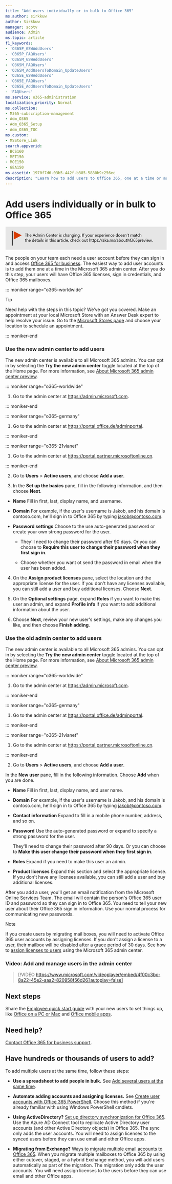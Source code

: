 ```yaml
---
title: "Add users individually or in bulk to Office 365"
ms.author: sirkkuw
author: Sirkkuw
manager: scotv
audience: Admin
ms.topic: article
f1_keywords:
- 'O365P_GSWAddUsers'
- 'O365P_FAQUsers'
- 'O365M_GSWAddUsers'
- 'O365M_FAQUsers'
- 'O365M_AddUsersToDomain_UpdateUsers'
- 'O365E_GSWAddUsers'
- 'O365E_FAQUsers'
- 'O365E_AddUsersToDomain_UpdateUsers'
- 'FAQUsers'
ms.service: o365-administration
localization_priority: Normal
ms.collection: 
- M365-subscription-management
- Adm_O365
- Adm_O365_Setup
- Adm_O365_TOC
ms.custom:
- MSStore_Link
search.appverid:
- BCS160
- MET150
- MOE150
- GEA150
ms.assetid: 1970f7d6-03b5-442f-b385-5880b9c256ec
description: "Learn how to add users to Office 365, one at a time or multiple users at the same time from a CSV file."
---
```


# Add users individually or in bulk to Office 365

[![Label to let you know the Admin Center is changing and you can find more details at aka.ms/aboutM365preview.](../media/O365-Admin-AdminCenterChanging.png)](../microsoft-365-admin-center-preview.md)

The people on your team each need a user account before they can sign in and access [Office 365 for business](https://go.microsoft.com/fwlink/?LinkID=519395). The easiest way to add user accounts is to add them one at a time in the Microsoft 365 admin center. After you do this step, your users will have Office 365 licenses, sign in credentials, and Office 365 mailboxes.

::: moniker range="o365-worldwide"

> [!TIP]
> Need help with the steps in this topic? We’ve got you covered. Make an appointment at your local Microsoft Store with an Answer Desk expert to help resolve your issue. Go to the [Microsoft Stores page](https://go.microsoft.com/fwlink/?LinkID=2041482) and choose your location to schedule an appointment.

::: moniker-end

### Use the new admin center to add users  

The new admin center is available to all Microsoft 365 admins. You can opt in by selecting the **Try the new admin center** toggle located at the top of the Home page. For more information, see [About Microsoft 365 admin center preview](../microsoft-365-admin-center-preview.md).

::: moniker range="o365-worldwide"

1. Go to the admin center at <a href="https://go.microsoft.com/fwlink/p/?linkid=2024339" target="_blank">https://admin.microsoft.com</a>.

::: moniker-end

::: moniker range="o365-germany"

1. Go to the admin center at <a href="https://go.microsoft.com/fwlink/p/?linkid=848041" target="_blank">https://portal.office.de/adminportal</a>.

::: moniker-end

::: moniker range="o365-21vianet"

1. Go to the admin center at <a href="https://go.microsoft.com/fwlink/p/?linkid=850627" target="_blank">https://portal.partner.microsoftonline.cn</a>.

::: moniker-end

2. Go to **Users** > **Active users**, and choose **Add a user**.
   
3. In the **Set up the basics** pane, fill in the following information, and then choose **Next**. 
  
- **Name** Fill in first, last, display name, and username. 
    
- **Domain** For example, if the user's username is Jakob, and his domain is contoso.com, he'll sign in to Office 365 by typing jakob@contoso.com. 
    
- **Password settings** Choose to the use auto-generated password or create your own strong password for the user. 
    
    - They'll need to change their password after 90 days. Or you can choose to **Require this user to change their password when they first sign in**.
    
    - Choose whether you want ot  send the password in email when the user has been added. 
    
4. On the **Assign product licenses** pane, select the location and the appropriate license for the user. If you don't have any licenses available, you can still add a user and buy additional licenses. Choose **Next**.

5. On the **Optional settings** page, expand **Roles** if you want to make this user an admin, and expand **Profile info** if you want to add additional information about the user. 

6. Choose **Next**, review your new user's settings, make any changes you like, and then choose **Finish adding**. 

### Use the old admin center to add users  

The new admin center is available to all Microsoft 365 admins. You can opt in by selecting the **Try the new admin center** toggle located at the top of the Home page. For more information, see [About Microsoft 365 admin center preview](../microsoft-365-admin-center-preview.md).

  
::: moniker range="o365-worldwide"

1. Go to the admin center at <a href="https://go.microsoft.com/fwlink/p/?linkid=2024339" target="_blank">https://admin.microsoft.com</a>.

::: moniker-end

::: moniker range="o365-germany"

1. Go to the admin center at <a href="https://go.microsoft.com/fwlink/p/?linkid=848041" target="_blank">https://portal.office.de/adminportal</a>.

::: moniker-end

::: moniker range="o365-21vianet"

1. Go to the admin center at <a href="https://go.microsoft.com/fwlink/p/?linkid=850627" target="_blank">https://portal.partner.microsoftonline.cn</a>.

::: moniker-end

2. Go to **Users** > **Active users**, and choose **Add a user**.
   
  
In the **New user** pane, fill in the following information. Choose **Add** when you are done. 
  
- **Name** Fill in first, last, display name, and user name. 
    
- **Domain** For example, if the user's username is Jakob, and his domain is contoso.com, he'll sign in to Office 365 by typing jakob@contoso.com. 
    
- **Contact information** Expand to fill in a mobile phone number, address, and so on. 
    
- **Password** Use the auto-generated password or expand to specify a strong password for the user. 
    
    They'll need to change their password after 90 days. Or you can choose to **Make this user change their password when they first sign in**.
    
- **Roles** Expand if you need to make this user an admin. 
    
- **Product licenses** Expand this section and select the appropriate license. If you don't have any licenses available, you can still add a user and buy additional licenses. 
    
  
After you add a user, you'll get an email notification from the Microsoft Online Services Team. The email will contain the person's Office 365 user ID and password so they can sign in to Office 365. You need to tell your new user about their Office 365 sign in information. Use your normal process for communicating new passwords.

> [!NOTE]
>If you create users by migrating mail boxes, you will need to activate Office 365 user accounts by assigning licenses. If you don't assign a license to a user, their mailbox will be disabled after a grace period of 30 days. See how to [assign licenses to users](https://support.office.com/article/997596b5-4173-4627-b915-36abac6786dc) using the Microsoft 365 admin center.

### Video: Add and manage users in the admin center

> [!VIDEO https://www.microsoft.com/videoplayer/embed/4f00c3bc-8a22-45e2-aaa2-820958f56d26?autoplay=false]
  
## Next steps

Share the [Employee quick start guide](https://support.office.com/article/b9700090-ce64-4046-ab92-ce8488a7bc0f.aspx) with your new users to set things up, like [Office on a PC or Mac](https://support.office.com/article/4414eaaf-0478-48be-9c42-23adc4716658.aspx) and [Office mobile apps](https://support.office.com/article/7dabb6cb-0046-40b6-81fe-767e0b1f014f.aspx).
  
## Need help?

[Contact Office 365 for business support](../contact-support-for-business-products.md).  

## Have hundreds or thousands of users to add?


To add multiple users at the same time, follow these steps:
  
- **Use a spreadsheet to add people in bulk.** See [Add several users at the same time](https://docs.microsoft.com/office365/enterprise/add-several-users-at-the-same-time).
    
- **Automate adding accounts and assigning licenses.** See [Create user accounts with Office 365 PowerShell](https://docs.microsoft.com/office365/enterprise/powershell/create-user-accounts-with-office-365-powershell). Choose this method if you're already familiar with using Windows PowerShell cmdlets.
    
- **Using ActiveDirectory?** [Set up directory synchronization for Office 365](https://docs.microsoft.com/office365/enterprise/set-up-directory-synchronization). Use the Azure AD Connect tool to replicate Active Directory user accounts (and other Active Directory objects) in Office 365. The sync only adds the user accounts. You will need to assign licenses to the synced users before they can use email and other Office apps.
    
- **Migrating from Exchange?** [Ways to migrate multiple email accounts to Office 365](https://docs.microsoft.com/Exchange/mailbox-migration/mailbox-migration). When you migrate multiple mailboxes to Office 365 by using either cutover, staged, or a hybrid Exchange method, you will add users automatically as part of the migration. The migration only adds the user accounts. You will need assign licenses to the users before they can use email and other Office apps.
